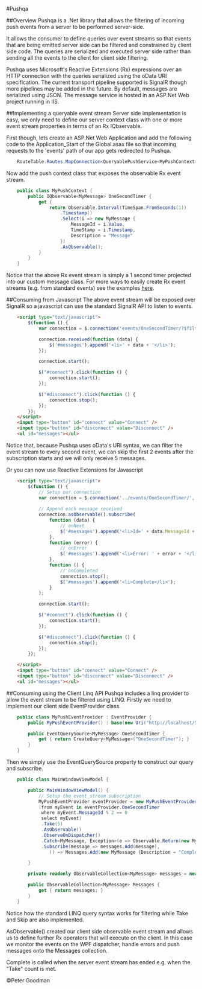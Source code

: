 #Pushqa

##Overview
Pushqa is a .Net library that allows the filtering of incoming push events from a server to be performed server-side.

It allows the consumer to define queries over event streams so that events that are being emitted server side can be filtered and constrained by client side code. The queries are serialized and executed server side rather than sending all the events to the client for client side filtering.

Pushqa uses Microsoft's Reactive Extensions (Rx) expressions over an HTTP connection with the queries serialized using the oData URI specification. The current transport pipeline supported is SignalR though more pipelines may be added in the future. By default, messages are serialized using JSON. The message service is hosted in an ASP.Net Web project running in IIS.

##Implementing a queryable event stream
Server side implementation is easy, we only need to define our server context class with one or more event stream properties in terms of an Rx IQbservable.

First though, lets create an ASP.Net Web Application and add the following code to the Application_Start of the Global.asax file so that incoming requests to the 'events' path of our app gets redirected to Pushqa.

```c#
    RouteTable.Routes.MapConnection<QueryablePushService<MyPushContext>>("events", "events/{*operation}");
```

Now add the push context class that exposes the observable Rx event stream. 

```c#
    public class MyPushContext {
        public IQbservable<MyMessage> OneSecondTimer {
            get { 
                return Observable.Interval(TimeSpan.FromSeconds(1))
                    .Timestamp()
                    .Select(i => new MyMessage {
                        MessageId = i.Value, 
                        TimeStamp = i.Timestamp, 
                        Description = "Message"
                    })
                    .AsQbservable(); 
            }
        }
    }
```

Notice that the above Rx event stream is simply a 1 second timer projected into our custom message class. For more ways to easily create Rx event streams (e.g. from standard events) see the examples [here](http://rxwiki.wikidot.com/101samples#toc5 "Rx 101 Samples").

##Consuming from Javascript
The above event stream will be exposed over SignalR so a javascript can use the standard SignalR API to listen to events.

```html
    <script type="text/javascript">
        $(function () {
            var connection = $.connection('events/OneSecondTimer/?$filter=(MessageId mod 2) eq 0&$skip=2&$top=5');

            connection.received(function (data) {
                $('#messages').append('<li>' + data + '</li>');
            });

            connection.start();

            $("#connect").click(function () {
                connection.start();
            });

            $("#disconnect").click(function () {
                connection.stop();
            });
        });
    </script>
    <input type="button" id="connect" value="Connect" />
    <input type="button" id="disconnect" value="Disconnect" />
    <ul id="messages"></ul>
```

Notice that, because Pushqa uses oData's URI syntax, we can filter the event stream to every second event, we can skip the first 2 events after the subscription starts and we will only receive 5 messages.

Or you can now use Reactive Extensions for Javascript

```html
    <script type="text/javascript">
        $(function () {
            // Setup our connection
            var connection = $.connection('../events/OneSecondTimer/', { $filter: "(MessageId mod 2) eq 0", $skip: 2, $top: 5 });
            
            // Append each message received
            connection.asObservable().subscribe(
                function (data) {
                    // onNext
                    $('#messages').append('<li>Id=' + data.MessageId + ', Description=' + data.Description + ', Timestamp=' + data.TimeStamp + '</li>');
                },
                function (error) {
                    // onError
                    $('#messages').append('<li>Error: ' + error + '</li>');
                },
                function () {
                    // onCompleted
                    connection.stop();
                    $('#messages').append('<li>Complete</li>');
                }
            );

            connection.start();

            $("#connect").click(function () {
                connection.start();
            });

            $("#disconnect").click(function () {
                connection.stop();
            });
        });

    </script>
    <input type="button" id="connect" value="Connect" />
    <input type="button" id="disconnect" value="Disconnect" />
    <ul id="messages"></ul>
```

##Consuming using the Client Linq API
Pushqa includes a linq provider to allow the event stream to be filtered using LINQ. Firstly we need to implement our client side EventProvider class.

```c#
    public class MyPushEventProvider : EventProvider {
        public MyPushEventProvider() : base(new Uri("http://localhost/Sample.Web/events")) { }

        public EventQuerySource<MyMessage> OneSecondTimer {
            get { return CreateQuery<MyMessage>("OneSecondTimer"); }
        }
    }
```

Then we simply use the EventQuerySource property to construct our query and subscribe.

```c#
    public class MainWindowViewModel {

        public MainWindowViewModel() {
            // Setup the event stream subscription
            MyPushEventProvider eventProvider = new MyPushEventProvider();
            (from myEvent in eventProvider.OneSecondTimer
             where myEvent.MessageId % 2 == 0 
             select myEvent)
             .Take(5)
             .AsObservable()
             .ObserveOnDispatcher()
             .Catch<MyMessage, Exception>(e => Observable.Return(new MyMessage {Description = e.Message}))
             .Subscribe(message => messages.Add(message), 
                () => Messages.Add(new MyMessage {Description = "Complete"}));

        }

        private readonly ObservableCollection<MyMessage> messages = new ObservableCollection<MyMessage>();

        public ObservableCollection<MyMessage> Messages {
            get { return messages; }
        }
    }
```

Notice how the standard LINQ query syntax works for filtering while Take and Skip are also implemented. 

AsObservable() created our client side observable event stream and allows us to define further Rx operators that will execute on the client. In this case we monitor the events on the WPF dispatcher, handle errors and push messages onto the Messages collection. 

Complete is called when the server event stream has ended e.g. when the "Take" count is met.

&copy;Peter Goodman